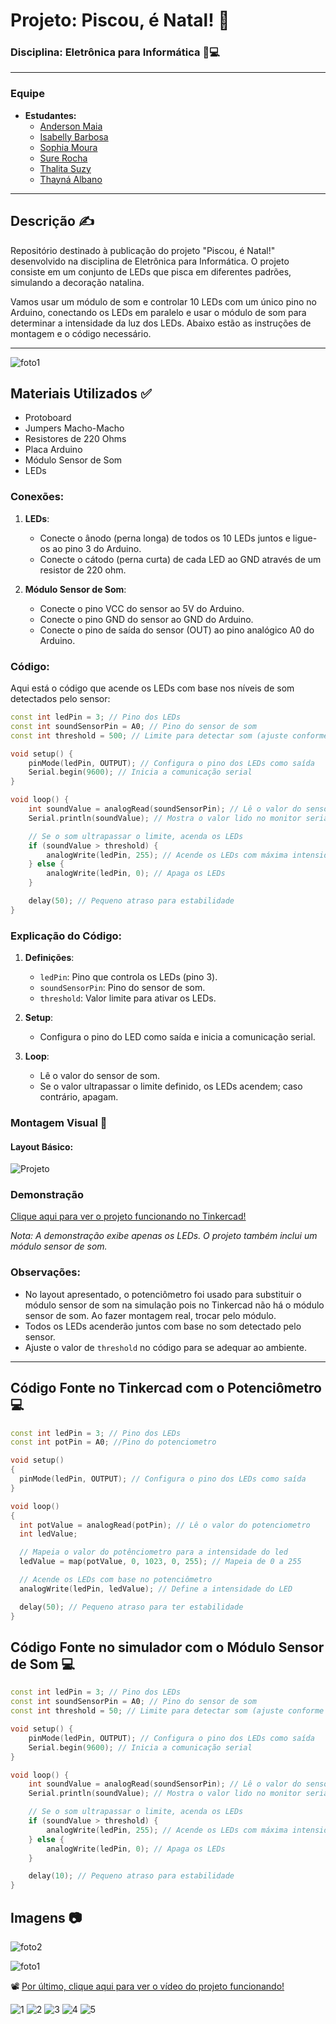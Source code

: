 # Projeto: Piscou, é Natal! 🎄
### Disciplina: Eletrônica para Informática 🪫💻
---

### Equipe 
- **Estudantes:**
  - [Anderson Maia](https://github.com/TheAnders007)
  - [Isabelly Barbosa](https://github.com/isabellybarbosac)
  - [Sophia Moura](https://github.com/sophimoura)
  - [Sure Rocha](https://github.com/surerocha)
  - [Thalita Suzy](https://github.com/thalitaasuzy)
  - [Thayná Albano](https://github.com/thaynaxt)


---

## Descrição ✍️
Repositório destinado à publicação do projeto "Piscou, é Natal!" desenvolvido na disciplina de Eletrônica para Informática. O projeto consiste em um conjunto de LEDs que pisca em diferentes padrões, simulando a decoração natalina.


Vamos usar um módulo de som e controlar 10 LEDs com um único pino no Arduino, conectando os LEDs em paralelo e usar o módulo de som para determinar a intensidade da luz dos LEDs. Abaixo estão as instruções de montagem e o código necessário.

---

![foto1](https://github.com/user-attachments/assets/82f716f6-f725-43cb-ad3e-5dc3b37d1d94)

## Materiais Utilizados ✅
- Protoboard
- Jumpers Macho-Macho
- Resistores de 220 Ohms
- Placa Arduino
- Módulo Sensor de Som
- LEDs


### Conexões:

1. **LEDs**:
   - Conecte o ânodo (perna longa) de todos os 10 LEDs juntos e ligue-os ao pino 3 do Arduino.
   - Conecte o cátodo (perna curta) de cada LED ao GND através de um resistor de 220 ohm.

2. **Módulo Sensor de Som**:
   - Conecte o pino VCC do sensor ao 5V do Arduino.
   - Conecte o pino GND do sensor ao GND do Arduino.
   - Conecte o pino de saída do sensor (OUT) ao pino analógico A0 do Arduino.

### Código:

Aqui está o código que acende os LEDs com base nos níveis de som detectados pelo sensor:

```cpp
const int ledPin = 3; // Pino dos LEDs
const int soundSensorPin = A0; // Pino do sensor de som
const int threshold = 500; // Limite para detectar som (ajuste conforme necessário)

void setup() {
    pinMode(ledPin, OUTPUT); // Configura o pino dos LEDs como saída
    Serial.begin(9600); // Inicia a comunicação serial
}

void loop() {
    int soundValue = analogRead(soundSensorPin); // Lê o valor do sensor de som
    Serial.println(soundValue); // Mostra o valor lido no monitor serial

    // Se o som ultrapassar o limite, acenda os LEDs
    if (soundValue > threshold) {
        analogWrite(ledPin, 255); // Acende os LEDs com máxima intensidade
    } else {
        analogWrite(ledPin, 0); // Apaga os LEDs
    }

    delay(50); // Pequeno atraso para estabilidade
}
```

### Explicação do Código:

1. **Definições**:
   - `ledPin`: Pino que controla os LEDs (pino 3).
   - `soundSensorPin`: Pino do sensor de som.
   - `threshold`: Valor limite para ativar os LEDs.

2. **Setup**:
   - Configura o pino do LED como saída e inicia a comunicação serial.

3. **Loop**:
   - Lê o valor do sensor de som.
   - Se o valor ultrapassar o limite definido, os LEDs acendem; caso contrário, apagam.

### Montagem Visual 👀

#### Layout Básico:


![Projeto](https://github.com/user-attachments/assets/85b4e74f-dba7-4a38-841b-be07b41cc69d)


### Demonstração
[Clique aqui para ver o projeto funcionando no Tinkercad!](https://www.tinkercad.com/things/38J4pOIDzJA-projeto-eletronica)

*Nota: A demonstração exibe apenas os LEDs. O projeto também inclui um módulo sensor de som.*


### Observações:
- No layout apresentado, o potenciômetro foi usado para substituir o módulo sensor de som na simulação pois no Tinkercad não há o módulo sensor de som. Ao fazer montagem real, trocar pelo módulo.
- Todos os LEDs acenderão juntos com base no som detectado pelo sensor.
- Ajuste o valor de `threshold` no código para se adequar ao ambiente.

---

## Código Fonte no Tinkercad com o Potenciômetro 💻

```cpp
const int ledPin = 3; // Pino dos LEDs
const int potPin = A0; //Pino do potenciometro

void setup()
{
  pinMode(ledPin, OUTPUT); // Configura o pino dos LEDs como saída
}

void loop()
{
  int potValue = analogRead(potPin); // Lê o valor do potenciometro
  int ledValue;

  // Mapeia o valor do potênciometro para a intensidade do led
  ledValue = map(potValue, 0, 1023, 0, 255); // Mapeia de 0 a 255

  // Acende os LEDs com base no potenciômetro
  analogWrite(ledPin, ledValue); // Define a intensidade do LED

  delay(50); // Pequeno atraso para ter estabilidade
}

```

## Código Fonte no simulador com o Módulo Sensor de Som 💻

```cpp
const int ledPin = 3; // Pino dos LEDs
const int soundSensorPin = A0; // Pino do sensor de som
const int threshold = 50; // Limite para detectar som (ajuste conforme necessário)

void setup() {
    pinMode(ledPin, OUTPUT); // Configura o pino dos LEDs como saída
    Serial.begin(9600); // Inicia a comunicação serial
}

void loop() {
    int soundValue = analogRead(soundSensorPin); // Lê o valor do sensor de som
    Serial.println(soundValue); // Mostra o valor lido no monitor serial

    // Se o som ultrapassar o limite, acenda os LEDs
    if (soundValue > threshold) {
        analogWrite(ledPin, 255); // Acende os LEDs com máxima intensidade
    } else {
        analogWrite(ledPin, 0); // Apaga os LEDs
    }

    delay(10); // Pequeno atraso para estabilidade
}

```
## Imagens 📷

![foto2](https://github.com/user-attachments/assets/e3c17625-431e-46e6-9b6e-890a4efefcdc)


![foto1](https://github.com/user-attachments/assets/82f716f6-f725-43cb-ad3e-5dc3b37d1d94)

📽️ [Por último, clique aqui para ver o vídeo do projeto funcionando!](https://youtu.be/PH8cr4nVyqw)


![1](https://github.com/user-attachments/assets/c342d7bb-f9f6-473e-be0b-b41c4f2c841a)
![2](https://github.com/user-attachments/assets/34131f4f-4156-4e6f-b9fa-ecf3b7cc12f0)
![3](https://github.com/user-attachments/assets/5c066dcc-caf5-4c03-ab6f-955cd3d5a3d0)
![4](https://github.com/user-attachments/assets/970ed447-210f-4e92-a1e2-b1fa2f15fda8)
![5](https://github.com/user-attachments/assets/7c67d323-bb9c-4c97-b422-1109614f17d6)
